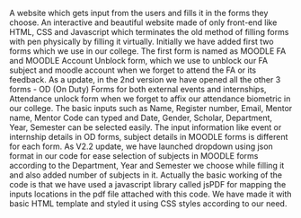 A website which gets input from the users and fills it in the forms they choose. 
An interactive and beautiful website made of only front-end like HTML, CSS and Javascript which terminates the old method of filling forms with pen physically by filling it virtually. 
Initially we have added first two forms which we use in our college.
The first form is named as MOODLE FA and MOODLE Account Unblock form, which we use to unblock our FA subject and moodle account when we forget to attend the FA or its feedback.
As a update, in the 2nd version we have opened all the other 3 forms - OD (On Duty) Forms for both external events and internships, Attendance unlock form when we forget to affix our attendance biometric in our college.
The basic inputs such as Name, Register number, Email, Mentor name, Mentor Code can typed and Date, Gender, Scholar, Department, Year, Semester can be selected easily.
The input information like event or internship details in OD forms, subject details in MOODLE forms is different for each form.
As V2.2 update, we have launched dropdown using json format in our code for ease selection of subjects in MOODLE forms according to the Department, Year and Semester we choose while filling it and also added number of subjects in it.
Actually the basic working of the code is that we have used a javascript library called jsPDF for mapping the inputs locations in the pdf file attached with this code.
We have made it with basic HTML template and styled it using CSS styles according to our need.